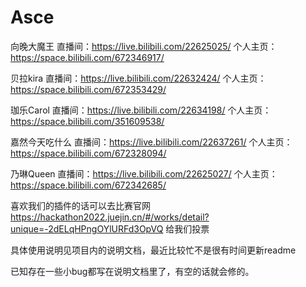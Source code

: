 # Asce

向晚大魔王
直播间：https://live.bilibili.com/22625025/
个人主页：https://space.bilibili.com/672346917/

贝拉kira
直播间：https://live.bilibili.com/22632424/
个人主页：https://space.bilibili.com/672353429/

珈乐Carol
直播间：https://live.bilibili.com/22634198/
个人主页：https://space.bilibili.com/351609538/

嘉然今天吃什么
直播间：https://live.bilibili.com/22637261/
个人主页：https://space.bilibili.com/672328094/

乃琳Queen
直播间：https://live.bilibili.com/22625027/
个人主页：https://space.bilibili.com/672342685/

喜欢我们的插件的话可以去比赛官网
https://hackathon2022.juejin.cn/#/works/detail?unique=-2dELqHPngOYlURFd3OpVQ
给我们投票

具体使用说明见项目内的说明文档，最近比较忙不是很有时间更新readme

已知存在一些小bug都写在说明文档里了，有空的话就会修的。
